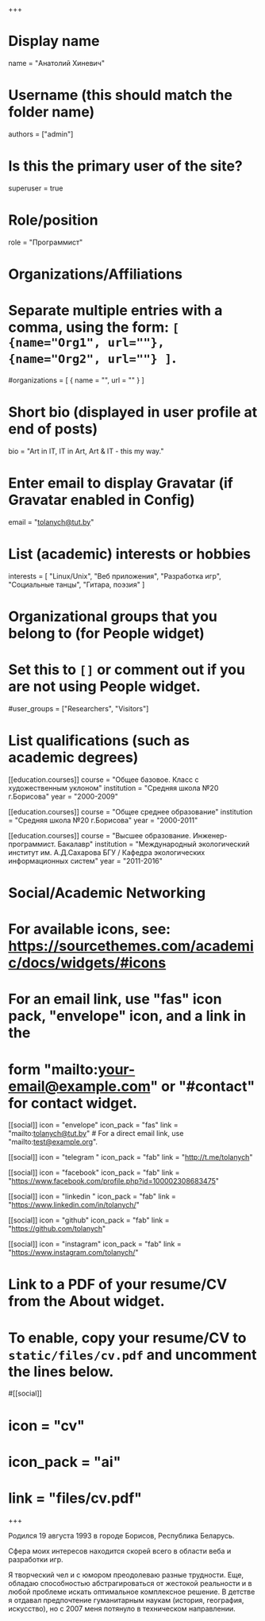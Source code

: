 +++
# Display name
name = "Анатолий Хиневич"

# Username (this should match the folder name)
authors = ["admin"]

# Is this the primary user of the site?
superuser = true

# Role/position
role = "Программист"

# Organizations/Affiliations
#   Separate multiple entries with a comma, using the form: `[ {name="Org1", url=""}, {name="Org2", url=""} ]`.
#organizations = [ { name = "", url = "" } ]

# Short bio (displayed in user profile at end of posts)
bio = "Art in IT, IT in Art, Art & IT - this my way."

# Enter email to display Gravatar (if Gravatar enabled in Config)
email = "tolanych@tut.by"

# List (academic) interests or hobbies
interests = [
  "Linux/Unix",
  "Веб приложения",
  "Разработка игр",
  "Социальные танцы",
  "Гитара, поэзия"
]

# Organizational groups that you belong to (for People widget)
#   Set this to `[]` or comment out if you are not using People widget.
#user_groups = ["Researchers", "Visitors"]

# List qualifications (such as academic degrees)
[[education.courses]]
  course = "Общее базовое. Класс с художественным уклоном"
  institution = "Средняя школа №20 г.Борисова"
  year = "2000-2009"

[[education.courses]]
  course = "Общее среднее образование"
  institution = "Средняя школа №20 г.Борисова"
  year = "2000-2011"

[[education.courses]]
  course = "Высшее образование. Инженер-программист. Бакалавр"
  institution = "Международный экологический институт им. А.Д.Сахарова БГУ / Кафедра экологических информационных систем"
  year = "2011-2016"

# Social/Academic Networking
# For available icons, see: https://sourcethemes.com/academic/docs/widgets/#icons
#   For an email link, use "fas" icon pack, "envelope" icon, and a link in the
#   form "mailto:your-email@example.com" or "#contact" for contact widget.

[[social]]
  icon = "envelope"
  icon_pack = "fas"
  link = "mailto:tolanych@tut.by"  # For a direct email link, use "mailto:test@example.org".

[[social]]
  icon = "telegram "
  icon_pack = "fab"
  link = "http://t.me/tolanych"

[[social]]
  icon = "facebook"
  icon_pack = "fab"
  link = "https://www.facebook.com/profile.php?id=100002308683475"

[[social]]
  icon = "linkedin "
  icon_pack = "fab"
  link = "https://www.linkedin.com/in/tolanych/"

[[social]]
  icon = "github"
  icon_pack = "fab"
  link = "https://github.com/tolanych"

[[social]]
  icon = "instagram"
  icon_pack = "fab"
  link = "https://www.instagram.com/tolanych/"

# Link to a PDF of your resume/CV from the About widget.
# To enable, copy your resume/CV to `static/files/cv.pdf` and uncomment the lines below.
#[[social]]
#  icon = "cv"
#  icon_pack = "ai"
#  link = "files/cv.pdf"

+++

Родился 19 августа 1993 в городе Борисов, Республика Беларусь.

Сфера моих интересов находится скорей всего в области веба и разработки игр.

Я творческий чел и с юмором преодолеваю разные трудности. Еще, обладаю способностью абстрагироваться от жестокой реальности и в любой проблеме искать оптимальное комплексное решение. В детстве я отдавал предпочтение гуманитарным наукам (история, география, искусство), но с 2007 меня потянуло в техническом направлении.
